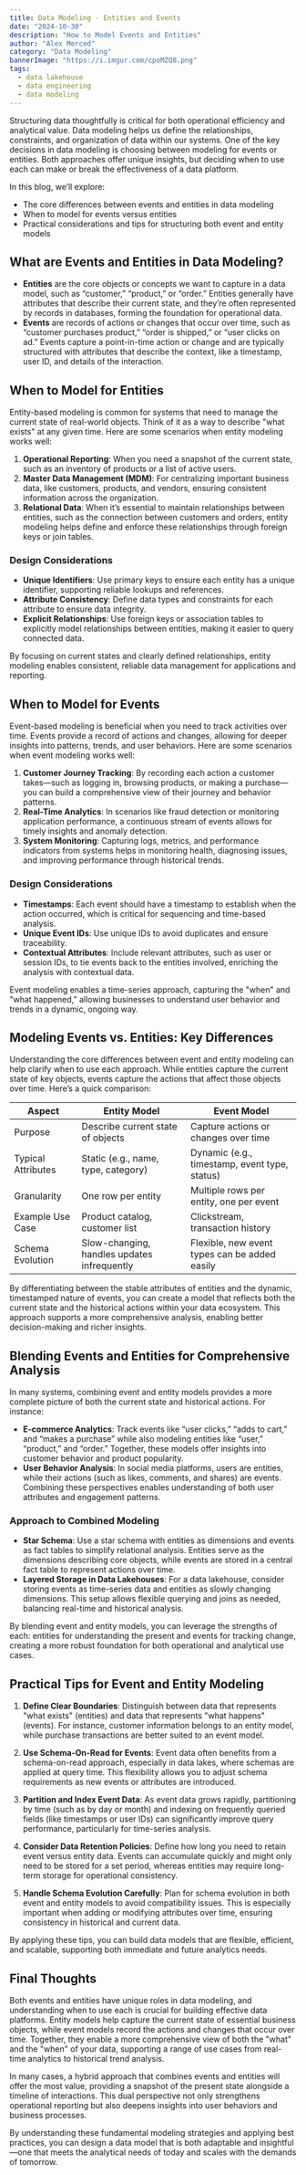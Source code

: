 ```yaml
---
title: Data Modeling - Entities and Events
date: "2024-10-30"
description: "How to Model Events and Entities"
author: "Alex Merced"
category: "Data Modeling"
bannerImage: "https://i.imgur.com/cpoMZQ8.png"
tags:
  - data lakehouse
  - data engineering
  - data modeling
---
```


Structuring data thoughtfully is critical for both operational efficiency and analytical value. Data modeling helps us define the relationships, constraints, and organization of data within our systems. One of the key decisions in data modeling is choosing between modeling for events or entities. Both approaches offer unique insights, but deciding when to use each can make or break the effectiveness of a data platform.

In this blog, we’ll explore:
- The core differences between events and entities in data modeling
- When to model for events versus entities
- Practical considerations and tips for structuring both event and entity models

## What are Events and Entities in Data Modeling?

- **Entities** are the core objects or concepts we want to capture in a data model, such as “customer,” “product,” or “order.” Entities generally have attributes that describe their current state, and they’re often represented by records in databases, forming the foundation for operational data.
- **Events** are records of actions or changes that occur over time, such as “customer purchases product,” “order is shipped,” or “user clicks on ad.” Events capture a point-in-time action or change and are typically structured with attributes that describe the context, like a timestamp, user ID, and details of the interaction.

## When to Model for Entities

Entity-based modeling is common for systems that need to manage the current state of real-world objects. Think of it as a way to describe "what exists" at any given time. Here are some scenarios when entity modeling works well:

1. **Operational Reporting**: When you need a snapshot of the current state, such as an inventory of products or a list of active users.
2. **Master Data Management (MDM)**: For centralizing important business data, like customers, products, and vendors, ensuring consistent information across the organization.
3. **Relational Data**: When it’s essential to maintain relationships between entities, such as the connection between customers and orders, entity modeling helps define and enforce these relationships through foreign keys or join tables.

### Design Considerations
- **Unique Identifiers**: Use primary keys to ensure each entity has a unique identifier, supporting reliable lookups and references.
- **Attribute Consistency**: Define data types and constraints for each attribute to ensure data integrity.
- **Explicit Relationships**: Use foreign keys or association tables to explicitly model relationships between entities, making it easier to query connected data.

By focusing on current states and clearly defined relationships, entity modeling enables consistent, reliable data management for applications and reporting.

## When to Model for Events

Event-based modeling is beneficial when you need to track activities over time. Events provide a record of actions and changes, allowing for deeper insights into patterns, trends, and user behaviors. Here are some scenarios when event modeling works well:

1. **Customer Journey Tracking**: By recording each action a customer takes—such as logging in, browsing products, or making a purchase—you can build a comprehensive view of their journey and behavior patterns.
2. **Real-Time Analytics**: In scenarios like fraud detection or monitoring application performance, a continuous stream of events allows for timely insights and anomaly detection.
3. **System Monitoring**: Capturing logs, metrics, and performance indicators from systems helps in monitoring health, diagnosing issues, and improving performance through historical trends.

### Design Considerations
- **Timestamps**: Each event should have a timestamp to establish when the action occurred, which is critical for sequencing and time-based analysis.
- **Unique Event IDs**: Use unique IDs to avoid duplicates and ensure traceability.
- **Contextual Attributes**: Include relevant attributes, such as user or session IDs, to tie events back to the entities involved, enriching the analysis with contextual data.

Event modeling enables a time-series approach, capturing the "when" and "what happened," allowing businesses to understand user behavior and trends in a dynamic, ongoing way.

## Modeling Events vs. Entities: Key Differences

Understanding the core differences between event and entity modeling can help clarify when to use each approach. While entities capture the current state of key objects, events capture the actions that affect those objects over time. Here’s a quick comparison:

| Aspect            | Entity Model                                       | Event Model                                     |
|-------------------|----------------------------------------------------|-------------------------------------------------|
| Purpose           | Describe current state of objects                  | Capture actions or changes over time            |
| Typical Attributes | Static (e.g., name, type, category)               | Dynamic (e.g., timestamp, event type, status)   |
| Granularity       | One row per entity                                | Multiple rows per entity, one per event         |
| Example Use Case  | Product catalog, customer list                    | Clickstream, transaction history                |
| Schema Evolution  | Slow-changing, handles updates infrequently       | Flexible, new event types can be added easily   |

By differentiating between the stable attributes of entities and the dynamic, timestamped nature of events, you can create a model that reflects both the current state and the historical actions within your data ecosystem. This approach supports a more comprehensive analysis, enabling better decision-making and richer insights.

## Blending Events and Entities for Comprehensive Analysis

In many systems, combining event and entity models provides a more complete picture of both the current state and historical actions. For instance:

- **E-commerce Analytics**: Track events like “user clicks,” “adds to cart,” and “makes a purchase” while also modeling entities like “user,” “product,” and “order.” Together, these models offer insights into customer behavior and product popularity.
- **User Behavior Analysis**: In social media platforms, users are entities, while their actions (such as likes, comments, and shares) are events. Combining these perspectives enables understanding of both user attributes and engagement patterns.

### Approach to Combined Modeling
- **Star Schema**: Use a star schema with entities as dimensions and events as fact tables to simplify relational analysis. Entities serve as the dimensions describing core objects, while events are stored in a central fact table to represent actions over time.
- **Layered Storage in Data Lakehouses**: For a data lakehouse, consider storing events as time-series data and entities as slowly changing dimensions. This setup allows flexible querying and joins as needed, balancing real-time and historical analysis.

By blending event and entity models, you can leverage the strengths of each: entities for understanding the present and events for tracking change, creating a more robust foundation for both operational and analytical use cases.

## Practical Tips for Event and Entity Modeling

1. **Define Clear Boundaries**: Distinguish between data that represents "what exists" (entities) and data that represents "what happens" (events). For instance, customer information belongs to an entity model, while purchase transactions are better suited to an event model.

2. **Use Schema-On-Read for Events**: Event data often benefits from a schema-on-read approach, especially in data lakes, where schemas are applied at query time. This flexibility allows you to adjust schema requirements as new events or attributes are introduced.

3. **Partition and Index Event Data**: As event data grows rapidly, partitioning by time (such as by day or month) and indexing on frequently queried fields (like timestamps or user IDs) can significantly improve query performance, particularly for time-series analysis.

4. **Consider Data Retention Policies**: Define how long you need to retain event versus entity data. Events can accumulate quickly and might only need to be stored for a set period, whereas entities may require long-term storage for operational consistency.

5. **Handle Schema Evolution Carefully**: Plan for schema evolution in both event and entity models to avoid compatibility issues. This is especially important when adding or modifying attributes over time, ensuring consistency in historical and current data.

By applying these tips, you can build data models that are flexible, efficient, and scalable, supporting both immediate and future analytics needs.

## Final Thoughts

Both events and entities have unique roles in data modeling, and understanding when to use each is crucial for building effective data platforms. Entity models help capture the current state of essential business objects, while event models record the actions and changes that occur over time. Together, they enable a more comprehensive view of both the "what" and the "when" of your data, supporting a range of use cases from real-time analytics to historical trend analysis.

In many cases, a hybrid approach that combines events and entities will offer the most value, providing a snapshot of the present state alongside a timeline of interactions. This dual perspective not only strengthens operational reporting but also deepens insights into user behaviors and business processes.

By understanding these fundamental modeling strategies and applying best practices, you can design a data model that is both adaptable and insightful—one that meets the analytical needs of today and scales with the demands of tomorrow.
